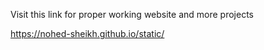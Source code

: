 Visit this link for proper working website and more projects

https://nohed-sheikh.github.io/static/

